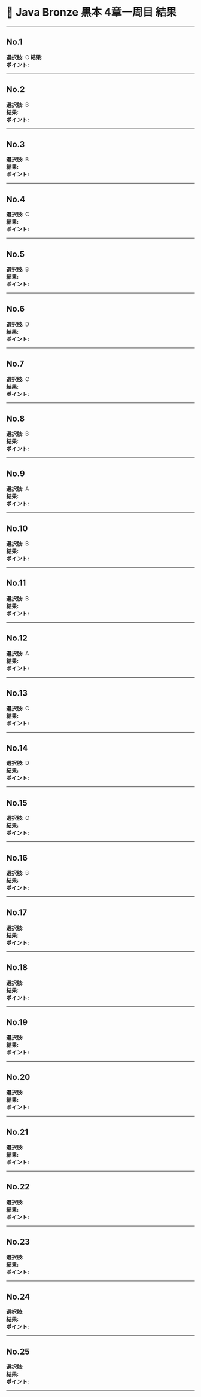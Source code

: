 # 🧩 Java Bronze 黒本 4章一周目 結果

---

## No.1
**選択肢:** C 
**結果:**   
**ポイント:**  

---

## No.2
**選択肢:** B  
**結果:**   
**ポイント:**

---

## No.3
**選択肢:** B  
**結果:**   
**ポイント:**

---

## No.4
**選択肢:** C  
**結果:**   
**ポイント:**

---

## No.5
**選択肢:** B  
**結果:**   
**ポイント:**

---

## No.6
**選択肢:** D  
**結果:**   
**ポイント:**

---

## No.7
**選択肢:** C  
**結果:**   
**ポイント:**

---

## No.8
**選択肢:** B   
**結果:**   
**ポイント:**  

---

## No.9
**選択肢:** A  
**結果:**   
**ポイント:**

---

## No.10
**選択肢:** B  
**結果:**   
**ポイント:**

---

## No.11
**選択肢:** B  
**結果:**   
**ポイント:**

---

## No.12
**選択肢:** A  
**結果:**   
**ポイント:**

---

## No.13
**選択肢:** C  
**結果:**   
**ポイント:**

---

## No.14
**選択肢:** D  
**結果:**   
**ポイント:**

---

## No.15
**選択肢:** C  
**結果:**   
**ポイント:**

---

## No.16
**選択肢:** B  
**結果:**   
**ポイント:**

---

## No.17
**選択肢:**   
**結果:**   
**ポイント:**

---

## No.18
**選択肢:**   
**結果:**   
**ポイント:**

---

## No.19
**選択肢:**    
**結果:**   
**ポイント:**  

---

## No.20
**選択肢:**   
**結果:**   
**ポイント:**

---

## No.21
**選択肢:**   
**結果:**   
**ポイント:**

---

## No.22
**選択肢:**   
**結果:**   
**ポイント:**

---

## No.23
**選択肢:**   
**結果:**   
**ポイント:**

---

## No.24
**選択肢:**   
**結果:**   
**ポイント:**

---

## No.25
**選択肢:**   
**結果:**   
**ポイント:**

---
